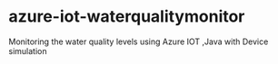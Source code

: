 # azure-iot-waterqualitymonitor
Monitoring the water quality levels using Azure IOT ,Java with Device simulation

